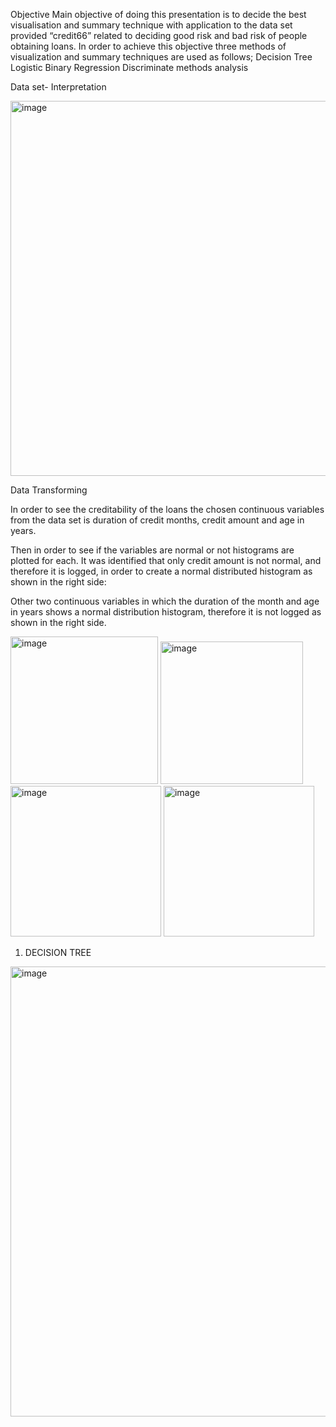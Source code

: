 Objective
Main objective of doing this presentation is to decide the best visualisation and summary technique with application to the data set provided “credit66” related to deciding good risk and bad risk of people obtaining loans.
In order to achieve this objective three methods of visualization and summary techniques are used as follows;
Decision Tree
Logistic Binary Regression
Discriminate methods analysis


Data set- Interpretation


<img width="600" alt="image" src="https://github.com/PrabodhiGoonathilake/Data-Visualization-using-R-/assets/155852337/6b63f636-84cc-410f-85e4-7f03accd10e2">

Data Transforming

In order to see the creditability of the loans the chosen continuous variables from the data set is duration of credit months, credit amount and age in years.

Then in order to see if the variables are normal or not histograms are plotted for each. It was identified that only credit amount is not normal, and therefore it is logged, in order to create a normal distributed histogram as shown in the right side:

Other two continuous variables in which the duration of the month and age in years shows a normal distribution histogram, therefore it is not logged as shown in the right side.

<img width="236" alt="image" src="https://github.com/PrabodhiGoonathilake/Data-Visualization-using-R-/assets/155852337/88d0c859-6662-4bd8-9c74-faadcfd67b5c">


<img width="228" alt="image" src="https://github.com/PrabodhiGoonathilake/Data-Visualization-using-R-/assets/155852337/9da6888d-ff5f-49de-935e-3d2aee295e79">


<img width="241" alt="image" src="https://github.com/PrabodhiGoonathilake/Data-Visualization-using-R-/assets/155852337/b7a5dab5-300e-4146-8a47-88d0fb98e5f3">


<img width="241" alt="image" src="https://github.com/PrabodhiGoonathilake/Data-Visualization-using-R-/assets/155852337/856052d6-dad6-45fc-9305-a74f94a79e04">

1. DECISION TREE

<img width="720" alt="image" src="https://github.com/PrabodhiGoonathilake/Data-Visualization-using-R-/assets/155852337/48de5967-e581-40ba-8bd1-a334fd1c448d">

























